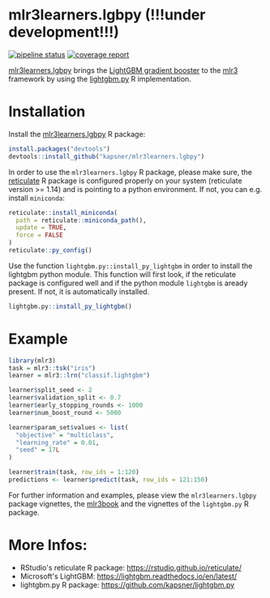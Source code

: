 # mlr3learners.lgbpy (!!!under development!!!)

<!-- badges: start -->
[![pipeline status](https://gitlab.com/kapsner/mlr3learners-lgbpy/badges/master/pipeline.svg)](https://gitlab.com/kapsner/mlr3learners-lgbpy/commits/master)
[![coverage report](https://gitlab.com/kapsner/mlr3learners-lgbpy/badges/master/coverage.svg)](https://gitlab.com/kapsner/mlr3learners-lgbpy/commits/master)
<!-- badges: end -->
 
[mlr3learners.lgbpy](https://github.com/kapsner/mlr3learners.lgbpy) brings the [LightGBM gradient booster](https://lightgbm.readthedocs.io) to the [mlr3](https://github.com/mlr-org/mlr3) framework by using the [lightgbm.py](https://github.com/kapsner/lightgbm.py) R implementation. 

# Installation

Install the [mlr3learners.lgbpy](https://github.com/kapsner/mlr3learners.lgbpy) R package:

```r
install.packages("devtools")
devtools::install_github("kapsner/mlr3learners.lgbpy")
```

In order to use the `mlr3learners.lgbpy` R package, please make sure, the [reticulate](https://github.com/rstudio/reticulate) R package is configured properly on your system (reticulate version >= 1.14) and is pointing to a python environment. If not, you can e.g. install `miniconda`:

```r
reticulate::install_miniconda(
  path = reticulate::miniconda_path(),
  update = TRUE,
  force = FALSE
)
reticulate::py_config()
```

Use the function `lightgbm.py::install_py_lightgbm` in order to install the lightgbm python module. This function will first look, if the reticulate package is configured well and if the python module `lightgbm` is aready present. If not, it is automatically installed. 

```r
lightgbm.py::install_py_lightgbm()
```

# Example

```r
library(mlr3)
task = mlr3::tsk("iris")
learner = mlr3::lrn("classif.lightgbm")

learner$split_seed <- 2
learner$validation_split <- 0.7
learner$early_stopping_rounds <- 1000
learner$num_boost_round <- 5000

learner$param_set$values <- list(
  "objective" = "multiclass",
  "learning_rate" = 0.01,
  "seed" = 17L
)

learner$train(task, row_ids = 1:120)
predictions <- learner$predict(task, row_ids = 121:150)
```

For further information and examples, please view the `mlr3learners.lgbpy` package vignettes, the [mlr3book](https://mlr3book.mlr-org.com/index.html) and the vignettes of the `lightgbm.py` R package.  

# More Infos:

- RStudio's reticulate R package: https://rstudio.github.io/reticulate/
- Microsoft's LightGBM: https://lightgbm.readthedocs.io/en/latest/
- lightgbm.py R package: https://github.com/kapsner/lightgbm.py

